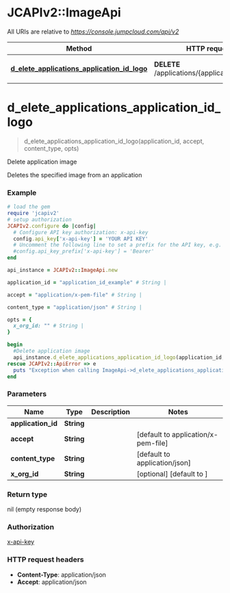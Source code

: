 # JCAPIv2::ImageApi

All URIs are relative to *https://console.jumpcloud.com/api/v2*

Method | HTTP request | Description
------------- | ------------- | -------------
[**d_elete_applications_application_id_logo**](ImageApi.md#d_elete_applications_application_id_logo) | **DELETE** /applications/{application_id}/logo | Delete application image


# **d_elete_applications_application_id_logo**
> d_elete_applications_application_id_logo(application_id, accept, content_type, opts)

Delete application image

Deletes the specified image from an application

### Example
```ruby
# load the gem
require 'jcapiv2'
# setup authorization
JCAPIv2.configure do |config|
  # Configure API key authorization: x-api-key
  config.api_key['x-api-key'] = 'YOUR API KEY'
  # Uncomment the following line to set a prefix for the API key, e.g. 'Bearer' (defaults to nil)
  #config.api_key_prefix['x-api-key'] = 'Bearer'
end

api_instance = JCAPIv2::ImageApi.new

application_id = "application_id_example" # String | 

accept = "application/x-pem-file" # String | 

content_type = "application/json" # String | 

opts = { 
  x_org_id: "" # String | 
}

begin
  #Delete application image
  api_instance.d_elete_applications_application_id_logo(application_id, accept, content_type, opts)
rescue JCAPIv2::ApiError => e
  puts "Exception when calling ImageApi->d_elete_applications_application_id_logo: #{e}"
end
```

### Parameters

Name | Type | Description  | Notes
------------- | ------------- | ------------- | -------------
 **application_id** | **String**|  | 
 **accept** | **String**|  | [default to application/x-pem-file]
 **content_type** | **String**|  | [default to application/json]
 **x_org_id** | **String**|  | [optional] [default to ]

### Return type

nil (empty response body)

### Authorization

[x-api-key](../README.md#x-api-key)

### HTTP request headers

 - **Content-Type**: application/json
 - **Accept**: application/json



